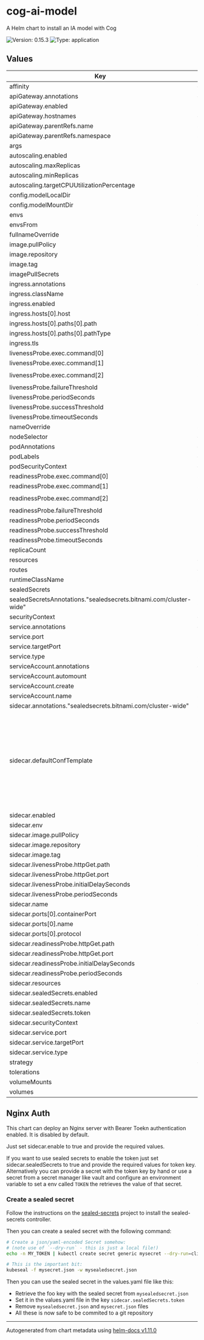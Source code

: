 # cog-ai-model

A Helm chart to install an IA model with Cog

![Version: 0.15.3](https://img.shields.io/badge/Version-0.15.3-informational?style=flat-square) ![Type: application](https://img.shields.io/badge/Type-application-informational?style=flat-square)

## Values

| Key | Type | Default | Description |
|-----|------|---------|-------------|
| affinity | object | `{}` |  |
| apiGateway.annotations | object | `{}` |  |
| apiGateway.enabled | bool | `false` |  |
| apiGateway.hostnames | object | `{}` |  |
| apiGateway.parentRefs.name | string | `"stable-gateway"` |  |
| apiGateway.parentRefs.namespace | string | `"gateway-ns"` |  |
| args | list | `[]` |  |
| autoscaling.enabled | bool | `false` |  |
| autoscaling.maxReplicas | int | `100` |  |
| autoscaling.minReplicas | int | `1` |  |
| autoscaling.targetCPUUtilizationPercentage | int | `80` |  |
| config.modelLocalDir | string | `"/var/huggingface/cache"` |  |
| config.modelMountDir | string | `"/root/.cache/huggingface"` |  |
| envs | object | `{}` |  |
| envsFrom | object | `{}` |  |
| fullnameOverride | string | `""` |  |
| image.pullPolicy | string | `"IfNotPresent"` |  |
| image.repository | string | `"your-docker-repo/image-name"` |  |
| image.tag | string | `""` |  |
| imagePullSecrets | list | `[]` |  |
| ingress.annotations | object | `{}` |  |
| ingress.className | string | `""` |  |
| ingress.enabled | bool | `false` |  |
| ingress.hosts[0].host | string | `"chart-example.local"` |  |
| ingress.hosts[0].paths[0].path | string | `"/"` |  |
| ingress.hosts[0].paths[0].pathType | string | `"ImplementationSpecific"` |  |
| ingress.tls | list | `[]` |  |
| livenessProbe.exec.command[0] | string | `"/usr/bin/sh"` |  |
| livenessProbe.exec.command[1] | string | `"-c"` |  |
| livenessProbe.exec.command[2] | string | `"/usr/bin/test -f /var/run/cog/ready"` |  |
| livenessProbe.failureThreshold | int | `10` |  |
| livenessProbe.periodSeconds | int | `100` |  |
| livenessProbe.successThreshold | int | `1` |  |
| livenessProbe.timeoutSeconds | int | `1` |  |
| nameOverride | string | `""` |  |
| nodeSelector | object | `{}` |  |
| podAnnotations | object | `{}` |  |
| podLabels | object | `{}` |  |
| podSecurityContext | object | `{}` |  |
| readinessProbe.exec.command[0] | string | `"/usr/bin/sh"` |  |
| readinessProbe.exec.command[1] | string | `"-c"` |  |
| readinessProbe.exec.command[2] | string | `"/usr/bin/test -f /var/run/cog/ready"` |  |
| readinessProbe.failureThreshold | int | `10` |  |
| readinessProbe.periodSeconds | int | `100` |  |
| readinessProbe.successThreshold | int | `1` |  |
| readinessProbe.timeoutSeconds | int | `1` |  |
| replicaCount | int | `1` |  |
| resources | object | `{}` |  |
| routes | object | `{}` |  |
| runtimeClassName | string | `"nvidia"` |  |
| sealedSecrets | list | `[]` |  |
| sealedSecretsAnnotations."sealedsecrets.bitnami.com/cluster-wide" | string | `"true"` |  |
| securityContext | object | `{}` |  |
| service.annotations | object | `{}` |  |
| service.port | int | `5000` |  |
| service.targetPort | int | `5000` |  |
| service.type | string | `"NodePort"` |  |
| serviceAccount.annotations | object | `{}` |  |
| serviceAccount.automount | bool | `true` |  |
| serviceAccount.create | bool | `true` |  |
| serviceAccount.name | string | `""` |  |
| sidecar.annotations."sealedsecrets.bitnami.com/cluster-wide" | string | `"true"` |  |
| sidecar.defaultConfTemplate | string | `"server {\n  listen 80;\n\n  location / {\n      if ($http_authorization != 'Bearer ${TOKEN}') {\n          return 403;\n      }\n\n      proxy_pass http://127.0.0.1:{{ .Values.service.targetPort }};\n      proxy_http_version 1.1;\n      proxy_set_header Host $host;\n      proxy_set_header X-Real-IP $remote_addr;\n      proxy_set_header X-Forwarded-For $proxy_add_x_forwarded_for;\n  }\n}"` |  |
| sidecar.enabled | bool | `false` |  |
| sidecar.env | list | `[]` |  |
| sidecar.image.pullPolicy | string | `"IfNotPresent"` |  |
| sidecar.image.repository | string | `"nginx"` |  |
| sidecar.image.tag | string | `"1.26.0"` |  |
| sidecar.livenessProbe.httpGet.path | string | `"/healthz"` |  |
| sidecar.livenessProbe.httpGet.port | int | `80` |  |
| sidecar.livenessProbe.initialDelaySeconds | int | `15` |  |
| sidecar.livenessProbe.periodSeconds | int | `20` |  |
| sidecar.name | string | `"nginx-auth-sidecar"` |  |
| sidecar.ports[0].containerPort | int | `80` |  |
| sidecar.ports[0].name | string | `"http"` |  |
| sidecar.ports[0].protocol | string | `"TCP"` |  |
| sidecar.readinessProbe.httpGet.path | string | `"/healthz"` |  |
| sidecar.readinessProbe.httpGet.port | int | `80` |  |
| sidecar.readinessProbe.initialDelaySeconds | int | `15` |  |
| sidecar.readinessProbe.periodSeconds | int | `20` |  |
| sidecar.resources | object | `{}` |  |
| sidecar.sealedSecrets.enabled | bool | `false` |  |
| sidecar.sealedSecrets.name | string | `""` |  |
| sidecar.sealedSecrets.token | string | `""` |  |
| sidecar.securityContext | object | `{}` |  |
| sidecar.service.port | int | `80` |  |
| sidecar.service.targetPort | int | `80` |  |
| sidecar.service.type | string | `"ClusterIP"` |  |
| strategy | object | `{}` |  |
| tolerations | list | `[]` |  |
| volumeMounts | list | `[]` |  |
| volumes | list | `[]` |  |

## Nginx Auth

This chart can deploy an Nginx server with Bearer Toekn authentication enabled. It is disabled by default.

Just set sidecar.enable to true and provide the required values.

If you want to use sealed secrets to enable the token just set sidecar.sealedSecrets to true and provide the required values for token key.
Alternatively you can provide a secret with the token key by hand or use a secret from a secret manager like vault and configure an environment variable
to set a env called `TOKEN` the retrieves the value of that secret.

### Create a sealed secret

Follow the instructions on the [sealed-secrets](https://github.com/bitnami-labs/sealed-secrets) project to install the sealed-secrets controller.

Then you can create a sealed secret with the following command:

```bash
# Create a json/yaml-encoded Secret somehow:
# (note use of `--dry-run` - this is just a local file!)
echo -n MY_TOKEN | kubectl create secret generic mysecret --dry-run=client --from-file=foo=/dev/stdin -o json >mysecret.json

# This is the important bit:
kubeseal -f mysecret.json -w mysealedsecret.json
```

Then you can use the sealed secret in the values.yaml file like this:
- Retrieve the foo key with the sealed secret from `mysealedsecret.json`
- Set it in the values.yaml file in the key `sidecar.sealedSecrets.token`
- Remove `mysealedsecret.json` and `mysecret.json` files
- All these is now safe to be commited to a git repository

----------------------------------------------
Autogenerated from chart metadata using [helm-docs v1.11.0](https://github.com/norwoodj/helm-docs/releases/v1.11.0)